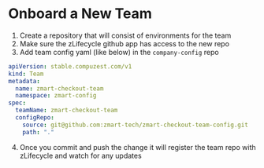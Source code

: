 # Onboard a New Team

1. Create a repository that will consist of environments for the team
2. Make sure the zLifecycle github app has access to the new repo
3. Add team config yaml (like below) in the `company-config` repo

```yaml
apiVersion: stable.compuzest.com/v1
kind: Team
metadata:
  name: zmart-checkout-team
  namespace: zmart-config
spec:
  teamName: zmart-checkout-team
  configRepo:
    source: git@github.com:zmart-tech/zmart-checkout-team-config.git
    path: "."
```

4. Once you commit and push the change it will register the team repo with zLifecycle and watch for any updates
